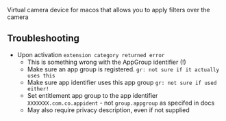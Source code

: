 Virtual camera device for macos that allows you to apply filters over the camera


Troubleshooting
------------------
- Upon activation `extension category returned error`
	- This is something wrong with the AppGroup identifier (!)
	- Make sure an app group is registered. `gr: not sure if it actually uses this`
	- Make sure app identifier uses this app group `gr: not sure if used either!`
	- Set entitlement app group to the app identifier `XXXXXXX.com.co.appident` - not `group.appgroup` as specifed in docs
	- May also require privacy description, even if not supplied
